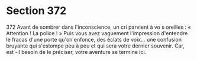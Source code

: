# Section 372

372
Avant de sombrer dans l'inconscience, un cri parvient à vo s
oreilles : « Attention ! La police ! » Puis vous avez vaguement
l'impression d'entendre le fracas d'une porte qu'on enfonce, des
éclats de voix... une confusion bruyante qui s'estompe peu à peu
et qui sera votre dernier souvenir. Car, est -il besoin de le
préciser, votre aventure se termine ici.